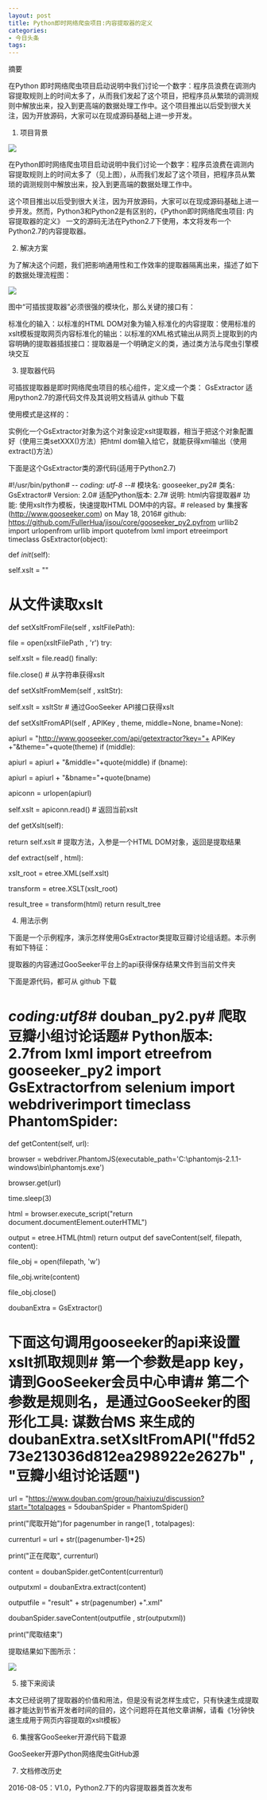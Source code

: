 ```yaml
---
layout: post
title: Python即时网络爬虫项目:内容提取器的定义
categories:
- 今日头条
tags:
---
```

摘要

在Python 即时网络爬虫项目启动说明中我们讨论一个数字：程序员浪费在调测内容提取规则上的时间太多了，从而我们发起了这个项目，把程序员从繁琐的调测规则中解放出来，投入到更高端的数据处理工作中。这个项目推出以后受到很大关注，因为开放源码，大家可以在现成源码基础上进一步开发。

1. 项目背景

![](http://p3.pstatp.com/large/b9e0008ab2186bb08da)

在Python即时网络爬虫项目启动说明中我们讨论一个数字：程序员浪费在调测内容提取规则上的时间太多了（见上图），从而我们发起了这个项目，把程序员从繁琐的调测规则中解放出来，投入到更高端的数据处理工作中。

这个项目推出以后受到很大关注，因为开放源码，大家可以在现成源码基础上进一步开发。然而，Python3和Python2是有区别的，《Python即时网络爬虫项目: 内容提取器的定义》 一文的源码无法在Python2.7下使用，本文将发布一个Python2.7的内容提取器。

2. 解决方案

为了解决这个问题，我们把影响通用性和工作效率的提取器隔离出来，描述了如下的数据处理流程图：

![](http://p3.pstatp.com/large/bd90001490d99e4de87)

图中“可插拔提取器”必须很强的模块化，那么关键的接口有：

标准化的输入：以标准的HTML DOM对象为输入标准化的内容提取：使用标准的xslt模板提取网页内容标准化的输出：以标准的XML格式输出从网页上提取到的内容明确的提取器插拔接口：提取器是一个明确定义的类，通过类方法与爬虫引擎模块交互

3. 提取器代码

可插拔提取器是即时网络爬虫项目的核心组件，定义成一个类： GsExtractor 适用python2.7的源代码文件及其说明文档请从 github 下载

使用模式是这样的：

实例化一个GsExtractor对象为这个对象设定xslt提取器，相当于把这个对象配置好（使用三类setXXX()方法）把html dom输入给它，就能获得xml输出（使用extract()方法）

下面是这个GsExtractor类的源代码(适用于Python2.7)

#!/usr/bin/python# -*- coding: utf-8 -*-# 模块名: gooseeker_py2# 类名: GsExtractor# Version: 2.0# 适配Python版本: 2.7# 说明: html内容提取器# 功能: 使用xslt作为模板，快速提取HTML DOM中的内容。# released by 集搜客(http://www.gooseeker.com) on May 18, 2016# github: https://github.com/FullerHua/jisou/core/gooseeker_py2.pyfrom urllib2 import urlopenfrom urllib import quotefrom lxml import etreeimport timeclass GsExtractor(object):

 def _init_(self):

 self.xslt = ""

 # 从文件读取xslt

 def setXsltFromFile(self , xsltFilePath):

 file = open(xsltFilePath , 'r') try:

 self.xslt = file.read() finally:

 file.close() # 从字符串获得xslt

 def setXsltFromMem(self , xsltStr):

 self.xslt = xsltStr # 通过GooSeeker API接口获得xslt

 def setXsltFromAPI(self , APIKey , theme, middle=None, bname=None):

 apiurl = "http://www.gooseeker.com/api/getextractor?key="+ APIKey +"&theme="+quote(theme) if (middle):

 apiurl = apiurl + "&middle="+quote(middle) if (bname):

 apiurl = apiurl + "&bname="+quote(bname)

 apiconn = urlopen(apiurl)

 self.xslt = apiconn.read() # 返回当前xslt

 def getXslt(self):

 return self.xslt # 提取方法，入参是一个HTML DOM对象，返回是提取结果

 def extract(self , html):

 xslt_root = etree.XML(self.xslt)

 transform = etree.XSLT(xslt_root)

 result_tree = transform(html) return result_tree

4. 用法示例

下面是一个示例程序，演示怎样使用GsExtractor类提取豆瓣讨论组话题。本示例有如下特征：

提取器的内容通过GooSeeker平台上的api获得保存结果文件到当前文件夹

下面是源代码，都可从 github 下载

# _*_coding:utf8_*_# douban_py2.py# 爬取豆瓣小组讨论话题# Python版本: 2.7from lxml import etreefrom gooseeker_py2 import GsExtractorfrom selenium import webdriverimport timeclass PhantomSpider:

 def getContent(self, url):

 browser = webdriver.PhantomJS(executable_path='C:\\phantomjs-2.1.1-windows\\bin\\phantomjs.exe')

 browser.get(url)

 time.sleep(3)

 html = browser.execute_script("return document.documentElement.outerHTML")

 output = etree.HTML(html) return output def saveContent(self, filepath, content):

 file_obj = open(filepath, 'w')

 file_obj.write(content)

 file_obj.close()

doubanExtra = GsExtractor() 

# 下面这句调用gooseeker的api来设置xslt抓取规则# 第一个参数是app key，请到GooSeeker会员中心申请# 第二个参数是规则名，是通过GooSeeker的图形化工具: 谋数台MS 来生成的doubanExtra.setXsltFromAPI("ffd5273e213036d812ea298922e2627b" , "豆瓣小组讨论话题") 

url = "https://www.douban.com/group/haixiuzu/discussion?start="totalpages = 5doubanSpider = PhantomSpider()

print("爬取开始")for pagenumber in range(1 , totalpages):

 currenturl = url + str((pagenumber-1)*25)

 print("正在爬取", currenturl)

 content = doubanSpider.getContent(currenturl)

 outputxml = doubanExtra.extract(content)

 outputfile = "result" + str(pagenumber) +".xml"

 doubanSpider.saveContent(outputfile , str(outputxml))

print("爬取结束")

提取结果如下图所示：

![](http://p9.pstatp.com/large/bd90001490ec219e50a)

5. 接下来阅读

本文已经说明了提取器的价值和用法，但是没有说怎样生成它，只有快速生成提取器才能达到节省开发者时间的目的，这个问题将在其他文章讲解，请看《1分钟快速生成用于网页内容提取的xslt模板》

6. 集搜客GooSeeker开源代码下载源

GooSeeker开源Python网络爬虫GitHub源

7. 文档修改历史

2016-08-05：V1.0，Python2.7下的内容提取器类首次发布

